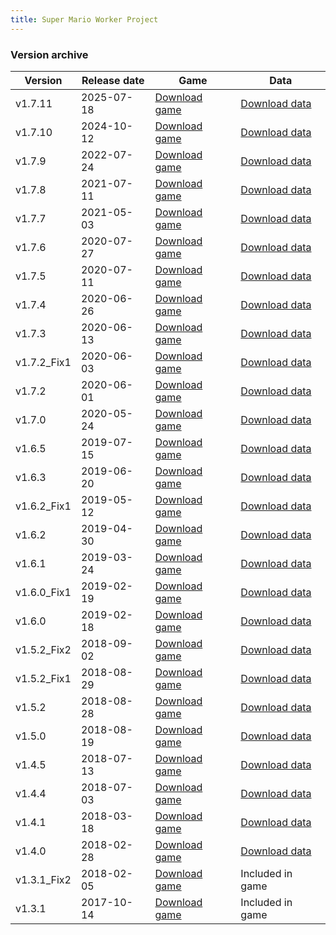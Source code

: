 ```yaml
---
title: Super Mario Worker Project
---
```


### Version archive

| Version | Release date | Game | Data |
|---|---|---|---|
| v1.7.11 | 2025-07-18 | [Download game](https://file.marioforever.net/smwp/smwp-1.7.11.7z) | [Download data](https://file.marioforever.net/smwp/Data.7z) |
| v1.7.10 | 2024-10-12 | [Download game](https://file.marioforever.net/smwp/smwp-1.7.10.7z) | [Download data](https://file.marioforever.net/smwp/Data.7z) |
| v1.7.9 | 2022-07-24 | [Download game](https://file.marioforever.net/smwp/smwp-1.7.9.7z) | [Download data](https://file.marioforever.net/smwp/Data.7z) |
| v1.7.8 | 2021-07-11 | [Download game](https://file.marioforever.net/smwp/smwp-1.7.8.7z) | [Download data](https://file.marioforever.net/smwp/Data.7z) |
| v1.7.7 | 2021-05-03 | [Download game](https://file.marioforever.net/smwp/smwp-1.7.7.7z) | [Download data](https://file.marioforever.net/smwp/Data.7z) |
| v1.7.6 | 2020-07-27 | [Download game](https://file.marioforever.net/smwp/SuperMarioWorkerProject_v1.7.6.7z) | [Download data](https://file.marioforever.net/smwp/Data.7z) |
| v1.7.5 | 2020-07-11 | [Download game](https://file.marioforever.net/smwp/SuperMarioWorkerProject_v1.7.5.7z) | [Download data](https://file.marioforever.net/smwp/Data.7z) |
| v1.7.4 | 2020-06-26 | [Download game](https://file.marioforever.net/smwp/SuperMarioWorkerProject_v1.7.4.7z) | [Download data](https://file.marioforever.net/smwp/Data.7z) |
| v1.7.3 | 2020-06-13 | [Download game](https://file.marioforever.net/smwp/SuperMarioWorkerProject_v1.7.3.7z) | [Download data](https://file.marioforever.net/smwp/Data.7z) |
| v1.7.2_Fix1 | 2020-06-03 | [Download game](https://file.marioforever.net/smwp/SuperMarioWorkerProject_v1.7.2_Fix.7z) | [Download data](https://file.marioforever.net/smwp/Data.7z) |
| v1.7.2 | 2020-06-01 | [Download game](https://file.marioforever.net/smwp/SuperMarioWorkerProject_v1.7.2.7z) | [Download data](https://file.marioforever.net/smwp/Data.7z) |
| v1.7.0 | 2020-05-24 | [Download game](https://file.marioforever.net/smwp/SuperMarioWorkerProject_v1.7.0.7z) | [Download data](https://file.marioforever.net/smwp/Data.7z) |
| v1.6.5 | 2019-07-15 | [Download game](https://file.marioforever.net/smwp/SuperMarioWorkerProject_v1.6.5.7z) | [Download data](https://file.marioforever.net/smwp/Data.7z) |
| v1.6.3 | 2019-06-20 | [Download game](https://file.marioforever.net/smwp/SuperMarioWorkerProject_v1.6.3.7z) | [Download data](https://file.marioforever.net/smwp/Data.7z) |
| v1.6.2_Fix1 | 2019-05-12 | [Download game](https://file.marioforever.net/smwp/SuperMarioWorkerProject_v1.6.2_Fix.7z) | [Download data](https://file.marioforever.net/smwp/Data.7z) |
| v1.6.2 | 2019-04-30 | [Download game](https://file.marioforever.net/smwp/SuperMarioWorkerProject_v1.6.2.7z) | [Download data](https://file.marioforever.net/smwp/Data.7z) |
| v1.6.1 | 2019-03-24 | [Download game](https://file.marioforever.net/smwp/SuperMarioWorkerProject_v1.6.1.7z) | [Download data](https://file.marioforever.net/smwp/Data.7z) |
| v1.6.0_Fix1 | 2019-02-19 | [Download game](https://file.marioforever.net/smwp/SuperMarioWorkerProject_v1.6.0_Fix.7z) | [Download data](https://file.marioforever.net/smwp/Data.7z) |
| v1.6.0 | 2019-02-18 | [Download game](https://file.marioforever.net/smwp/SuperMarioWorkerProject_v1.6.0.7z) | [Download data](https://file.marioforever.net/smwp/Data.7z) |
| v1.5.2_Fix2 | 2018-09-02 | [Download game](https://file.marioforever.net/smwp/SuperMarioWorkerProject_v1.5.2_Fix2.7z) | [Download data](https://wwx.lanzoux.com/i2q9h2b) |
| v1.5.2_Fix1 | 2018-08-29 | [Download game](https://file.marioforever.net/smwp/SuperMarioWorkerProject_v1.5.2_Fix.7z) | [Download data](https://wwx.lanzoux.com/i2q9h2b) |
| v1.5.2 | 2018-08-28 | [Download game](https://file.marioforever.net/smwp/SuperMarioWorkerProject_v1.5.2.7z) | [Download data](https://wwx.lanzoux.com/i2q9h2b) |
| v1.5.0 | 2018-08-19 | [Download game](https://file.marioforever.net/smwp/SuperMarioWorkerProject_v1.5.0.7z) | [Download data](https://wwx.lanzoux.com/i2q9h2b) |
| v1.4.5 | 2018-07-13 | [Download game](https://file.marioforever.net/smwp/SuperMarioWorkerProject_v1.4.5.zip) | [Download data](https://wwx.lanzoux.com/i2q9e2d) |
| v1.4.4 | 2018-07-03 | [Download game](https://file.marioforever.net/smwp/SuperMarioWorkerProject_v1.4.4.zip) | [Download data](https://wwx.lanzoux.com/i2q9e2d) |
| v1.4.1 | 2018-03-18 | [Download game](https://file.marioforever.net/smwp/SuperMarioWorkerProject_v1.4.1.zip) | [Download data](https://wwx.lanzoux.com/i2q9e2d) |
| v1.4.0 | 2018-02-28 | [Download game](https://file.marioforever.net/smwp/SuperMarioWorkerProject_v1.4.0.zip) | [Download data](https://wwx.lanzoux.com/i2q9e2d) |
| v1.3.1_Fix2 | 2018-02-05 | [Download game](https://file.marioforever.net/smwp/SuperMarioWorkerProject_v1.3.1_Fix2.zip) | Included in game |
| v1.3.1 | 2017-10-14 | [Download game](https://file.marioforever.net/smwp/SuperMarioWorkerProject_v1.3.1.zip) | Included in game |